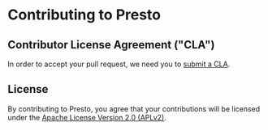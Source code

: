 # Contributing to Presto

## Contributor License Agreement ("CLA")

In order to accept your pull request, we need you to [submit a CLA](https://github.com/prestosql/cla).

## License

By contributing to Presto, you agree that your contributions will be licensed under the [Apache License Version 2.0 (APLv2)](LICENSE).
